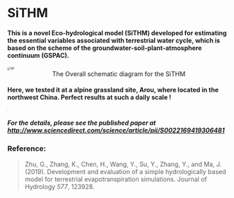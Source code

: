# SiTHM

#### This is a novel Eco-hydrological model (SiTHM) developed for estimating the essential variables associated with terrestrial water cycle, which is based on the scheme of the groundwater-soil-plant-atmosphere continuum (GSPAC).

<img src="C:\Users\Kun Zhang\Documents\GitHub\SiTHM\image\fig1.png" alt="fig1" style="zoom:40%;" />

<center> The Overall schematic diagram for the SiTHM</center>

#### Here, we tested it at a alpine grassland site, Arou, where located in the northwest China. Perfect results at such a daily scale ! 

<img src="C:\Users\Kun Zhang\Documents\GitHub\SiTHM\image\testFigure_Arou.png" style="zoom: 15%;" />

##### For the details, please see the published paper at http://www.sciencedirect.com/science/article/pii/S0022169419306481

### Reference:

>Zhu, G., Zhang, K., Chen, H., Wang, Y., Su, Y., Zhang, Y., and Ma, J. (2019). Development and evaluation of a simple hydrologically based model for terrestrial evapotranspiration simulations. Journal of Hydrology *577*, 123928. 



